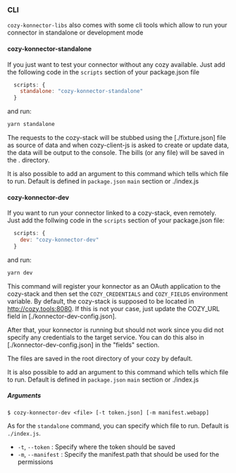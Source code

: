 ### CLI

`cozy-konnector-libs` also comes with some cli tools which allow to run your connector in standalone
or development mode

#### cozy-konnector-standalone

If you just want to test your connector without any cozy available. Just add the following code in
the `scripts` section of your package.json file

```javascript
  scripts: {
    standalone: "cozy-konnector-standalone"
  }
```

and run:

```sh
yarn standalone
```

The requests to the cozy-stack will be stubbed using the [./fixture.json] file as source of data
and when cozy-client-js is asked to create or update data, the data will be output to the console.
The bills (or any file) will be saved in the . directory.

It is also possible to add an argument to this command which tells which file to run. Default is
defined in `package.json` `main` section or ./index.js

#### cozy-konnector-dev

If you want to run your connector linked to a cozy-stack, even remotely. Just add the follwing code
in the `scripts` section of your package.json file:

```javascript
  scripts: {
    dev: "cozy-konnector-dev"
  }
```

and run:

```sh
yarn dev
```

This command will register your konnector as an OAuth application to the cozy-stack and then set the `COZY_CREDENTIALS` and `COZY_FIELDS` environment variable. By default,
the cozy-stack is supposed to be located in http://cozy.tools:8080. If this is not your case, just
update the COZY_URL field in [./konnector-dev-config.json].

After that, your konnector is running but should not work since you did not specify any credentials to
the target service. You can do this also in [./konnector-dev-config.json] in the "fields" section.

The files are saved in the root directory of your cozy by default.

It is also possible to add an argument to this command which tells which file to run. Default is
defined in `package.json` `main` section or ./index.js


##### Arguments

```
$ cozy-konnector-dev <file> [-t token.json] [-m manifest.webapp]
```

As for the `standalone` command, you can specify which file to run. Default is `./index.js`.

- `-t`, `--token` : Specify where the token should be saved
- `-m`, `--manifest` : Specify the manifest.path that should be used for the permissions
